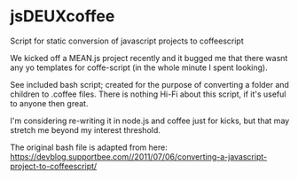 jsDEUXcoffee
============

Script for static conversion of javascript projects to coffeescript 

We kicked off a MEAN.js project recently and it bugged me that there wasnt any yo templates for coffe-script (in the whole minute I spent looking). 

See included bash script; created for the purpose of converting a folder and children to .coffee files. There is nothing Hi-Fi about this script, if it's useful to anyone then great. 

I'm considering re-writing it in node.js and coffee just for kicks, but that may stretch me beyond my interest threshold. 

The original bash file is adapted from here: https://devblog.supportbee.com//2011/07/06/converting-a-javascript-project-to-coffeescript/